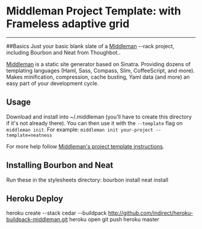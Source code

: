 

# Middleman Project Template: with Frameless adaptive grid
------

##Basics
Just your basic blank slate of a [Middleman](http://middlemanapp.com/) --rack project, including Bourbon and Neat from Thoughbot..

[Middleman](http://middlemanapp.com/) is a static site generator based on Sinatra. Providing dozens of templating languages (Haml, Sass, Compass, Slim, CoffeeScript, and more). Makes minification, compression, cache busting, Yaml data (and more) an easy part of your development cycle.

## Usage

Download and install into ~/.middleman (you'll have to create this directory if it's not already there). You can then use it with the `--template` flag on `middleman init`. For example: `middleman init your-project --template=neatness`

For more help follow [Middleman's project template instructions](http://middlemanapp.com/getting-started/welcome/).

## Installing Bourbon and Neat

Run these in the stylesheets directory:
bourbon install
neat install

## Heroku Deploy

heroku create --stack cedar --buildpack http://github.com/indirect/heroku-buildpack-middleman.git
heroku open
git push heroku master

